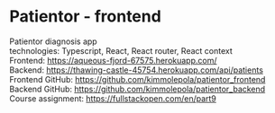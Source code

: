 # Patientor - frontend

Patientor diagnosis app<br />
technologies: Typescript, React, React router, React context<br />
Frontend: https://aqueous-fjord-67575.herokuapp.com/ <br />
Backend: https://thawing-castle-45754.herokuapp.com/api/patients <br />
Frontend GitHub: https://github.com/kimmolepola/patientor_frontend <br />
Backend GitHub: https://github.com/kimmolepola/patientor_backend <br />
Course assignment: https://fullstackopen.com/en/part9
